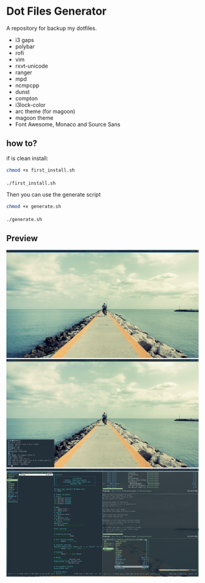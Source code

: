# Dot Files Generator
A repository for backup my dotfiles. 

* i3 gaps
* polybar
* rofi
* vim
* rxvt-unicode
* ranger
* mpd 
* ncmpcpp
* dunst 
* compton 
* i3lock-color
* arc theme (for magoon)
* magoon theme
* Font Awesome, Monaco and Source Sans

## how to?
if is clean install:
```bash
chmod +x first_install.sh

./first_install.sh
```
Then you can use the generate script 

```bash
chmod +x generate.sh

./generate.sh
```

## Preview

![clean](screens/1.png?raw=true "Clean")
![Information](screens/2.png?raw=true "Information")
![Fake Dirty](screens/3.png?raw=true "Fake Dirty")



